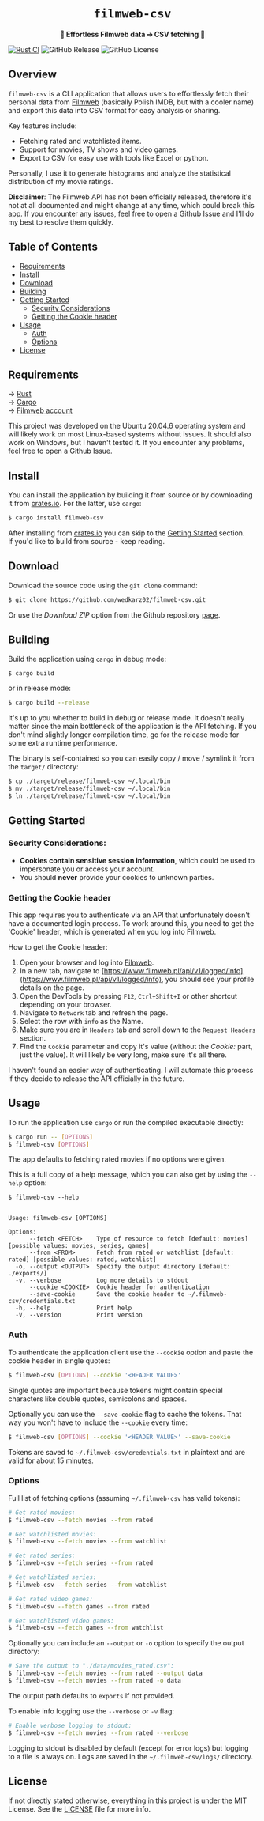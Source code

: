 <!-- <h1 align="center">filmweb-csv</h1> -->

<div align="center">
    <h1>
        <code> filmweb-csv </code>
    </h1>
    <p>
        <strong>🚀 Effortless Filmweb data ➔ CSV fetching 🚀</strong>
    </p>
</div>

[![Rust CI](https://github.com/wedkarz02/filmweb-csv/actions/workflows/rust-ci.yml/badge.svg)](https://github.com/wedkarz02/filmweb-csv/actions/workflows/rust-ci.yml)
![GitHub Release](https://img.shields.io/github/v/release/wedkarz02/filmweb-csv)
![GitHub License](https://img.shields.io/github/license/wedkarz02/filmweb-csv)

## Overview

```filmweb-csv``` is a CLI application that allows users to effortlessly fetch their personal data from [Filmweb](https://www.filmweb.pl/) (basically Polish IMDB, but with a cooler name) and export this data into CSV format for easy analysis or sharing.

Key features include:
 * Fetching rated and watchlisted items.
 * Support for movies, TV shows and video games.
 * Export to CSV for easy use with tools like Excel or python.

Personally, I use it to generate histograms and analyze the statistical distribution of my movie ratings.

**Disclaimer**: The Filmweb API has not been officially released, therefore it's not at all documented and might change at any time, which could break this app. If you encounter any issues, feel free to open a Github Issue and I'll do my best to resolve them quickly.

## Table of Contents

* [Requirements](#requirements)
* [Install](#install)
* [Download](#download)
* [Building](#building)
* [Getting Started](#getting-started)
    * [Security Considerations](#security-considerations)
    * [Getting the Cookie header](#getting-the-cookie-header)
* [Usage](#usage)
    * [Auth](#auth)
    * [Options](#options)
* [License](#license)

## Requirements

→ [Rust](https://www.rust-lang.org/)\
→ [Cargo](https://doc.rust-lang.org/cargo/)\
→ [Filmweb account](https://www.filmweb.pl/)

This project was developed on the Ubuntu 20.04.6 operating system and will likely work on most Linux-based systems without issues. It should also work on Windows, but I haven't tested it. If you encounter any problems, feel free to open a Github Issue.

## Install

You can install the application by building it from source or by downloading it from [crates.io](https://crates.io/crates/filmweb-csv). For the latter, use ```cargo```:
```bash
$ cargo install filmweb-csv
```

After installing from [crates.io](https://crates.io/crates/filmweb-csv) you can skip to the [Getting Started](#getting-started) section.\
If you'd like to build from source - keep reading.

## Download

Download the source code using the ```git clone``` command:

```bash
$ git clone https://github.com/wedkarz02/filmweb-csv.git
```

Or use the *Download ZIP* option from the Github repository [page](https://github.com/wedkarz02/filmweb-csv.git).

## Building

Build the application using ```cargo``` in debug mode:

```bash
$ cargo build
```

or in release mode:

```bash
$ cargo build --release
```

It's up to you whether to build in debug or release mode. It doesn't really matter since the main bottleneck of the application is the API fetching. If you don't mind slightly longer compilation time, go for the release mode for some extra runtime performance.

The binary is self-contained so you can easily copy / move / symlink it from the ```target/``` directory:

```bash
$ cp ./target/release/filmweb-csv ~/.local/bin
$ mv ./target/release/filmweb-csv ~/.local/bin
$ ln ./target/release/filmweb-csv ~/.local/bin
```

## Getting Started

### **Security Considerations**:
- **Cookies contain sensitive session information**, which could be used to impersonate you or access your account.
- You should **never** provide your cookies to unknown parties.

### Getting the Cookie header

This app requires you to authenticate via an API that unfortunately doesn't have a documented login process. To work around this, you need to get the 'Cookie' header, which is generated when you log into Filmweb.

How to get the Cookie header:
1. Open your browser and log into [Filmweb](https://www.filmweb.pl/).
2. In a new tab, navigate to [https://www.filmweb.pl/api/v1/logged/info](https://www.filmweb.pl/api/v1/logged/info), you should see your profile details on the page.
3. Open the DevTools by pressing ```F12```, ```Ctrl+Shift+I``` or other shortcut depending on your browser.
4. Navigate to ```Network``` tab and refresh the page.
5. Select the row with ```info``` as the Name.
6. Make sure you are in ```Headers``` tab and scroll down to the ```Request Headers``` section.
7. Find the ```Cookie``` parameter and copy it's value (without the *Cookie:* part, just the value). It will likely be very long, make sure it's all there.

I haven't found an easier way of authenticating. I will automate this process if they decide to release the API officially in the future.

## Usage

To run the application use ```cargo``` or run the compiled executable directly:

```bash
$ cargo run -- [OPTIONS]
$ filmweb-csv [OPTIONS]
```

The app defaults to fetching rated movies if no options were given.

This is a full copy of a help message, which you can also get by using the ```--help``` option:

```
$ filmweb-csv --help


Usage: filmweb-csv [OPTIONS]

Options:
      --fetch <FETCH>    Type of resource to fetch [default: movies] [possible values: movies, series, games]
      --from <FROM>      Fetch from rated or watchlist [default: rated] [possible values: rated, watchlist]
  -o, --output <OUTPUT>  Specify the output directory [default: ./exports/]
  -v, --verbose          Log more details to stdout
      --cookie <COOKIE>  Cookie header for authentication
      --save-cookie      Save the cookie header to ~/.filmweb-csv/credentials.txt
  -h, --help             Print help
  -V, --version          Print version
```

### Auth

To authenticate the application client use the ```--cookie``` option and paste the cookie header in single quotes:

```bash
$ filmweb-csv [OPTIONS] --cookie '<HEADER VALUE>'
```

Single quotes are important because tokens might contain special characters like double quotes, semicolons and spaces.

Optionally you can use the ```--save-cookie``` flag to cache the tokens. That way you won't have to include the ```--cookie``` every time:

```bash
$ filmweb-csv [OPTIONS] --cookie '<HEADER VALUE>' --save-cookie
```

Tokens are saved to ```~/.filmweb-csv/credentials.txt``` in plaintext and are valid for about 15 minutes.

### Options

Full list of fetching options (assuming ```~/.filmweb-csv``` has valid tokens):

```bash
# Get rated movies:
$ filmweb-csv --fetch movies --from rated

# Get watchlisted movies:
$ filmweb-csv --fetch movies --from watchlist

# Get rated series:
$ filmweb-csv --fetch series --from rated

# Get watchlisted series:
$ filmweb-csv --fetch series --from watchlist

# Get rated video games:
$ filmweb-csv --fetch games --from rated

# Get watchlisted video games:
$ filmweb-csv --fetch games --from watchlist
```

Optionally you can include an ```--output``` or ```-o``` option to specify the output directory:

```bash
# Save the output to "./data/movies_rated.csv":
$ filmweb-csv --fetch movies --from rated --output data
$ filmweb-csv --fetch movies --from rated -o data
```

The output path defaults to ```exports``` if not provided.

To enable info logging use the ```--verbose``` or ```-v``` flag:

```bash
# Enable verbose logging to stdout:
$ filmweb-csv --fetch movies --from rated --verbose
```

Logging to stdout is disabled by default (except for error logs) but logging to a file is always on. Logs are saved in the ```~/.filmweb-csv/logs/``` directory.

## License

If not directly stated otherwise, everything in this project is under the MIT License. See the [LICENSE](https://github.com/wedkarz02/filmweb-csv/blob/main/LICENSE) file for more info.
